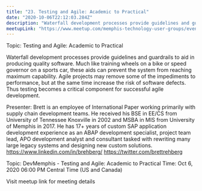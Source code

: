 ```yaml
---
title: "23. Testing and Agile: Academic to Practical"
date: "2020-10-06T22:12:03.284Z"
description: "Waterfall development processes provide guidelines and guardrails to aid in producing quality software. Much like training wheels on a bike or speed governor on a sports car, these aids can prevent the system from reaching maximum capability. Agile projects may remove some of the impediments to performance, but at the same time increase the risk of software defects. Thus testing becomes a critical component for successful agile development."
meetupLink: "https://www.meetup.com/memphis-technology-user-groups/events/wvmklrybcnbjb/"
---
```


Topic: Testing and Agile: Academic to Practical

Waterfall development processes provide guidelines and guardrails to aid in producing quality software. Much like training wheels on a bike or speed governor on a sports car, these aids can prevent the system from reaching maximum capability. Agile projects may remove some of the impediments to performance, but at the same time increase the risk of software defects. Thus testing becomes a critical component for successful agile development.

Presenter:
Brett is an employee of International Paper working primarily with supply chain development teams. He received his BSE in EE/CS from University of Tennessee Knoxville in 2002 and MSBA in MIS from
University of Memphis in 2017. He has 17+ years of custom SAP application development experience as an ABAP development specialist, project team lead, APO development analyst and consultant tasked with rewriting many large legacy systems and designing new custom solutions.
https://www.linkedin.com/in/brehberg/
https://twitter.com/brettrehberg

Topic: DevMemphis - Testing and Agile: Academic to Practical
Time: Oct 6, 2020 06:00 PM Central Time (US and Canada)

Visit meetup link for meeting details